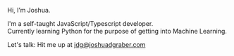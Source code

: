 Hi, I’m Joshua. 

I'm a self-taught JavaScript/Typescript developer.  
Currently learning Python for the purpose of getting into Machine Learning.

Let's talk: Hit me up at jdg@joshuadgraber.com
